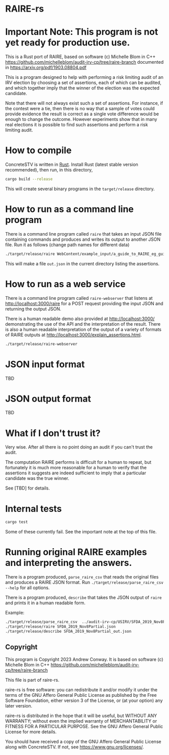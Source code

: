 # RAIRE-rs

# Important Note: This program is not yet ready for production use.

This is a Rust port of RAIRE,
based on software (c) Michelle Blom in C++ https://github.com/michelleblom/audit-irv-cp/tree/raire-branch
documented in https://arxiv.org/pdf/1903.08804.pdf

This is a program designed to help with performing a risk limiting audit of an IRV election
by choosing a set of assertions, each of which can be audited, and which together imply that
the winner of the election was the expected candidate.

Note that there will not always exist such a set of assertions. For instance, if the contest
were a tie, then there is no way that a sample of votes could provide evidence the result
is correct as a single vote difference would be enough to change the outcome. However experiments
show that in many real elections it is possible to find such assertions and perform a risk
limiting audit.

# How to compile

ConcreteSTV is written in [Rust](https://www.rust-lang.org/). Install Rust (latest stable version
recommended), then run, in this directory,
```bash
cargo build --release
```

This will create several binary programs in the `target/release` directory.

# How to run as a command line program

There is a command line program called `raire` that takes an input JSON
file containing commands and produces and writes its output to another JSON
file. Run it as follows (change path names for different data)

```bash
./target/release/raire WebContent/example_input/a_guide_to_RAIRE_eg_guide.json out.json
```

This will make a file `out.json` in the current directory listing the assertions.

# How to run as a web service

There is a command line program called `raire-webserver` that 
listens at [http://localhost:3000/raire](http://localhost:3000/raire) for a
POST request providing the input JSON and returning the output JSON.

There is a human readable demo also provided at [http://localhost:3000/](http://localhost:3000/)
demonstrating the use of the API and the interpretation of the result.
There is also a human readable interpretation of the output of a variety
of formats of RAIRE outputs at [http://localhost:3000/explain_assertions.html](http://localhost:3000/explain_assertions.html).


```bash
./target/release/raire-webserver
```

# JSON input format

TBD

# JSON output format

TBD

# What if I don't trust it?

Very wise. After all there is no point doing an audit if you can't trust the audit.

The computation RAIRE performs is difficult for a human to repeat, but fortunately
it is much more reasonable for a human to verify that the assertions it suggests 
are indeed sufficient to imply that a particular candidate was the true winner.

See [TBD] for details.

# Internal tests

```bash
cargo test
```

Some of these currently fail. See the important note at the top of this file.

# Running original RAIRE examples and interpreting the answers.

There is a program produced, `parse_raire_csv` that reads the original files and
produces a RAIRE JSON format. Run `./target/release/parse_raire_csv --help` for
all options.

There is a program produced, `describe` that takes the JSON output of `raire`
and prints it in a human readable form.

Example:

```bash
./target/release/parse_raire_csv  ../audit-irv-cp/USIRV/SFDA_2019_Nov8Partial.raire
./target/release/raire SFDA_2019_Nov8Partial.json 
./target/release/describe SFDA_2019_Nov8Partial_out.json
```

## Copyright

This program is Copyright 2023 Andrew Conway.
It is based on software (c) Michelle Blom in C++ https://github.com/michelleblom/audit-irv-cp/tree/raire-branch

This file is part of raire-rs.

raire-rs is free software: you can redistribute it and/or modify
it under the terms of the GNU Affero General Public License as published by
the Free Software Foundation, either version 3 of the License, or
(at your option) any later version.

raire-rs is distributed in the hope that it will be useful,
but WITHOUT ANY WARRANTY; without even the implied warranty of
MERCHANTABILITY or FITNESS FOR A PARTICULAR PURPOSE.  See the
GNU Affero General Public License for more details.

You should have received a copy of the GNU Affero General Public License
along with ConcreteSTV.  If not, see <https://www.gnu.org/licenses/>.
